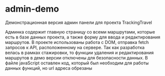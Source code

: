 # admin-demo
Демонстрационная версия админ панели для проекта TrackingTravel

Админка содержит главную страницу со всеми маршрутами, которые есть в базе данных проекта, а также форму для ввода и редактирования маршрутов. 
В проекте использованы работа с DOM, отправка fetch запросов к API, расположенному на сервере.
Так как разработка велась в рамках стажировки, то функции удаления и редактирования маршрутов в демо версии отключены для безопасности данных. В файле javaScript оставлен код, который был необходим для работы данных функций, но url адреса обрезаны
